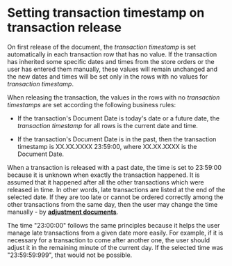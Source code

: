 # Setting transaction timestamp on transaction release

On first release of the document, the <i>transaction timestamp</i> is set automatically in each transaction row that has no value. If the transaction has inherited some specific dates and times from the store orders or the user has entered them manually, these values will remain unchanged and the new dates and times will be set only in the rows with no values for <i>transaction timestamp</i>.

When releasing the transaction, the values in the rows with no <i>transaction timestamps</i> are set according the following business rules:

- If the transaction's Document Date is today's date or a future date, the <i>transaction timestamp</i> for all rows is the current date and time.

- If the transaction's Document Date is in the past, then the transaction timestamp is XX.XX.XXXX 23:59:00, where XX.XX.XXXX is the Document Date.

When a transaction is released with a past date, the time is set to 23:59:00 because it is unknown when exactly the transaction happened. It is assumed that it happened after all the other transactions which were released in time. In other words, late transactions are listed at the end of the selected date. If they are too late or cannot be ordered correctly among the other transactions from the same day, then the user may change the time manually - by **[adjustment documents](https://docs.erp.net/tech/concepts/documents/adjustments.html?q=Adjustment%20Documents)**. 

The time "23:00:00" follows the same principles because it helps the user manage late transactions from a given date more easily. For example, if it is necessary for a transaction to come after another one, the user should adjust it in the remaining minute of the current day. If the selected time was "23:59:59:999", that would not be possible.


